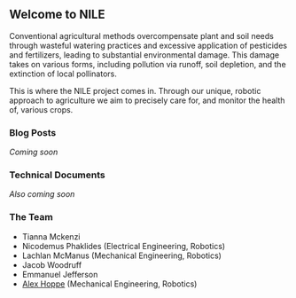 ## Welcome to NILE

Conventional agricultural methods overcompensate plant and soil needs through wasteful watering practices and excessive application of pesticides and fertilizers, leading to substantial environmental damage. This damage takes on various forms, including pollution via runoff, soil depletion, and the extinction of local pollinators.

This is where the NILE project comes in. Through our unique, robotic approach to agriculture we aim to precisely care for, and monitor the health of, various crops.

### Blog Posts

_Coming soon_

### Technical Documents

_Also coming soon_

### The Team
- Tianna Mckenzi
- Nicodemus Phaklides (Electrical Engineering, Robotics)
- Lachlan McManus (Mechanical Engineering, Robotics)
- Jacob Woodruff
- Emmanuel Jefferson
- [Alex Hoppe](http://hoppe.space/) (Mechanical Engineering, Robotics)
